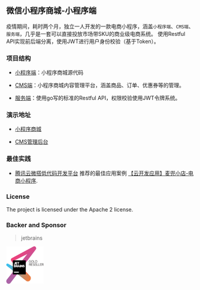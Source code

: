 ## 微信小程序商城-小程序端

疫情期间，耗时两个月，独立一人开发的一款电商小程序，涵盖`小程序端`、`CMS端`、`服务端`，几乎是一套可以直接投放市场带SKU的商业级电商系统。
使用Restful API实现前后端分离，使用JWT进行用户身份校验（基于Token）。

### 项目结构

- [小程序端](https://github.com/ZuoFuhong/wechat-mall-miniapp)：小程序商城源代码

- [CMS端](https://github.com/ZuoFuhong/wechat-mall-cms)：小程序商城内容管理平台，涵盖商品、订单、优惠券等的管理。

- [服务端](https://github.com/ZuoFuhong/wechat-mall-backend)：使用go写的标准的Restful API，权限校验使用JWT令牌系统。

### 演示地址

- [小程序商城](https://www.bilibili.com/video/BV1NV411o7xt/)

- [CMS管理后台](https://www.bilibili.com/video/BV1Ff4y1U7f3/)

### 最佳实践

- [腾讯云微搭低代码开发平台](https://cloud.tencent.com/product/weda) 推荐的最佳应用案例 [【云开发应用】麦兜小店-电商小程序](https://github.com/WeDaHub/incubator-mcdull-mall).

### License

The project is licensed under the Apache 2 license.

### Backer and Sponsor
> jetbrains

<a href="https://www.jetbrains.com/?from=ZuoFuhong/bulb" target="_blank">
<img src="https://github.com/ZuoFuhong/bulb/blob/master/doc/jetbrains-gold-reseller.svg" width="100px" height="100px">
</a>
